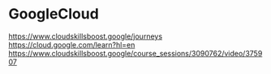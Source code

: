# GoogleCloud
https://www.cloudskillsboost.google/journeys
https://cloud.google.com/learn?hl=en
https://www.cloudskillsboost.google/course_sessions/3090762/video/375907
